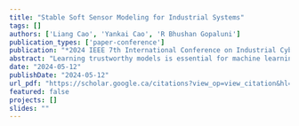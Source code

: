 ```yaml
---
title: "Stable Soft Sensor Modeling for Industrial Systems"
tags: []
authors: ['Liang Cao', 'Yankai Cao', 'R Bhushan Gopaluni']
publication_types: ['paper-conference']
publication: "*2024 IEEE 7th International Conference on Industrial Cyber-Physical Systems (ICPS), 1-6*"
abstract: "Learning trustworthy models is essential for machine learning tasks, as many researchers have revealed the vulnerability of machine learning models, especially when the fundamental independent and identically distributed (IID) assumption is not satisfied. Building a trustworthy model is promising when training on big representative data but fails to work with limited data. In this paper, we focus on solving small sample problems and unstable prediction problems in machine learning. First, to deal with small sample problems, we propose using a uniform manifold approximation and projection (UMAP) algorithm to generate high-quality virtual samples. Then, with the generated big data and original small data, we use the stable learning method to achieve stable predictions. In addition to a detailed description of the UMAP algorithm and the stable learning algorithm, we also discuss the corresponding theoretical explanations and implementation details. Finally, several comparison studies are implemented on the Tennessee Eastman benchmark process to validate the effectiveness of the proposed method."
date: "2024-05-12"
publishDate: "2024-05-12"
url_pdf: "https://scholar.google.ca/citations?view_op=view_citation&hl=zh-CN&user=M-s3mjAAAAAJ&cstart=80&citation_for_view=M-s3mjAAAAAJ:CHSYGLWDkRkC"
featured: false
projects: []
slides: ""
---
```

